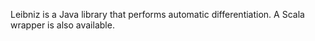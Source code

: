 Leibniz is a Java library that performs automatic differentiation. A Scala wrapper is also available.